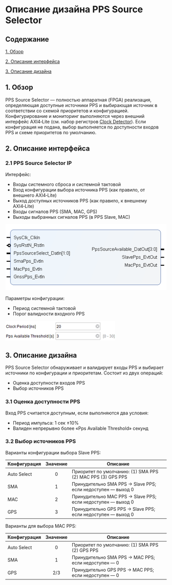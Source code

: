 # Описание дизайна PPS Source Selector
## Содержание

[1. Обзор](#1-context-overview)

[2. Описание интерфейса](#2-interface-description)

[3. Описание дизайна](#3-design-description)

## 1. Обзор
PPS Source Selector — полностью аппаратная (FPGA) реализация, определяющая доступные источники PPS и выбирающая источник в соответствии со схемой приоритетов и конфигурацией.
Конфигурирование и мониторинг выполняются через внешний интерфейс AXI4‑Lite (см. набор регистров [Clock Detector](../ClockDetector)). Если конфигурация не подана, выбор выполняется по доступности входов PPS и схеме приоритетов по умолчанию.

## 2. Описание интерфейса
### 2.1 PPS Source Selector IP
Интерфейс:
- Входы системного сброса и системной тактовой
- Вход конфигурации выбора источника PPS (как правило, от внешнего AXI4‑Lite)
- Выход доступных источников PPS (как правило, к внешнему AXI4‑Lite)
- Входы сигналов PPS (SMA, MAC, GPS)
- Выходы выбранных сигналов PPS (в PPS Slave, MAC)

![PPS Source Selector IP](Additional%20Files/PpsSourceSelectorIP.png)

Параметры конфигурации:
- Период системной тактовой
- Порог валидности входного PPS

![PPS Source Selector Conf](Additional%20Files/PpsSourceSelector_Conf.png)

## 3. Описание дизайна
PPS Source Selector обнаруживает и валидирует входы PPS и выбирает источники по конфигурации и приоритетам.
Состоит из двух операций:
- Оценка доступности входов PPS
- Выбор источников PPS

### 3.1 Оценка доступности PPS
Вход PPS считается доступным, если выполняются два условия:
- Период импульса: 1 сек ±10%
- Валиден непрерывно более «Pps Available Threshold» секунд

### 3.2 Выбор источников PPS
Варианты конфигурации выбора Slave PPS:

|Конфигурация|Значение|Описание|
|------------|:------:|--------|
|Auto Select|0|Приоритет по умолчанию: (1) SMA PPS (2) MAC PPS (3) GPS PPS|
|SMA|1|Принудительно SMA PPS → Slave PPS; если недоступен — выход 0|
|MAC|2|Принудительно MAC PPS → Slave PPS; если недоступен — выход 0|
|GPS|3|Принудительно GPS PPS → Slave PPS; если недоступен — выход 0|

Варианты для выбора MAC PPS:

|Конфигурация|Значение|Описание|
|------------|:------:|--------|
|Auto Select|0|Приоритет по умолчанию: (1) SMA PPS (2) GPS PPS|
|SMA|1|Принудительно SMA PPS → MAC PPS; если недоступен — 0|
|GPS|2/3|Принудительно GPS PPS → MAC PPS; если недоступен — 0|

